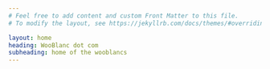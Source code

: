 ```yaml
---
# Feel free to add content and custom Front Matter to this file.
# To modify the layout, see https://jekyllrb.com/docs/themes/#overriding-theme-defaults

layout: home
heading: WooBlanc dot com
subheading: home of the wooblancs
---
```

